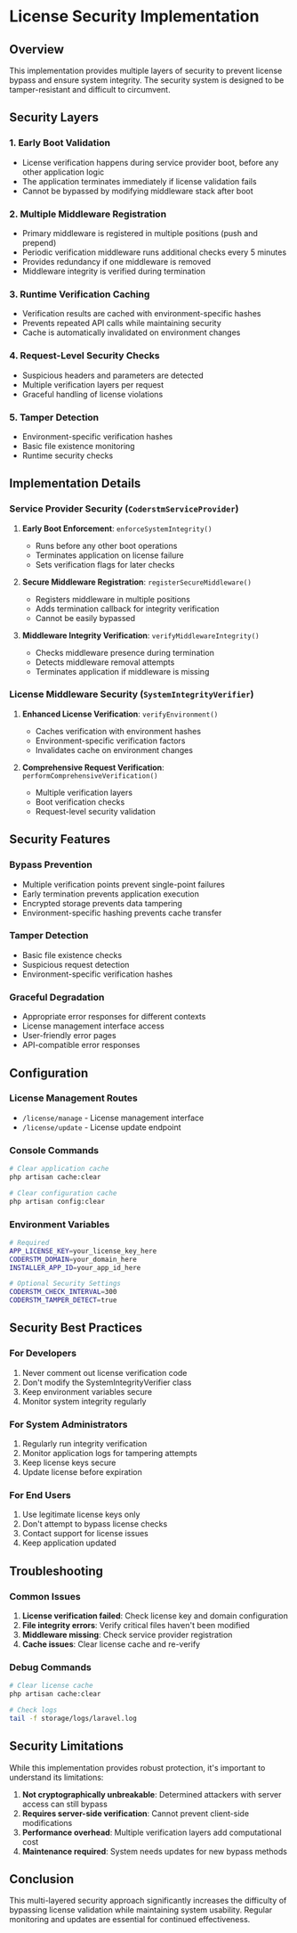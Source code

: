# License Security Implementation

## Overview

This implementation provides multiple layers of security to prevent license bypass and ensure system integrity. The security system is designed to be tamper-resistant and difficult to circumvent.

## Security Layers

### 1. Early Boot Validation
- License verification happens during service provider boot, before any other application logic
- The application terminates immediately if license validation fails
- Cannot be bypassed by modifying middleware stack after boot

### 2. Multiple Middleware Registration
- Primary middleware is registered in multiple positions (push and prepend)
- Periodic verification middleware runs additional checks every 5 minutes
- Provides redundancy if one middleware is removed
- Middleware integrity is verified during termination

### 3. Runtime Verification Caching
- Verification results are cached with environment-specific hashes
- Prevents repeated API calls while maintaining security
- Cache is automatically invalidated on environment changes

### 4. Request-Level Security Checks
- Suspicious headers and parameters are detected
- Multiple verification layers per request
- Graceful handling of license violations

### 5. Tamper Detection
- Environment-specific verification hashes
- Basic file existence monitoring
- Runtime security checks

## Implementation Details

### Service Provider Security (`CoderstmServiceProvider`)

1. **Early Boot Enforcement**: `enforceSystemIntegrity()`
   - Runs before any other boot operations
   - Terminates application on license failure
   - Sets verification flags for later checks

2. **Secure Middleware Registration**: `registerSecureMiddleware()`
   - Registers middleware in multiple positions
   - Adds termination callback for integrity verification
   - Cannot be easily bypassed

3. **Middleware Integrity Verification**: `verifyMiddlewareIntegrity()`
   - Checks middleware presence during termination
   - Detects middleware removal attempts
   - Terminates application if middleware is missing

### License Middleware Security (`SystemIntegrityVerifier`)

1. **Enhanced License Verification**: `verifyEnvironment()`
   - Caches verification with environment hashes
   - Environment-specific verification factors
   - Invalidates cache on environment changes

2. **Comprehensive Request Verification**: `performComprehensiveVerification()`
   - Multiple verification layers
   - Boot verification checks
   - Request-level security validation

## Security Features

### Bypass Prevention
- Multiple verification points prevent single-point failures
- Early termination prevents application execution
- Encrypted storage prevents data tampering
- Environment-specific hashing prevents cache transfer

### Tamper Detection
- Basic file existence checks
- Suspicious request detection
- Environment-specific verification hashes

### Graceful Degradation
- Appropriate error responses for different contexts
- License management interface access
- User-friendly error pages
- API-compatible error responses

## Configuration

### License Management Routes
- `/license/manage` - License management interface
- `/license/update` - License update endpoint

### Console Commands
```bash
# Clear application cache
php artisan cache:clear

# Clear configuration cache
php artisan config:clear
```

### Environment Variables
```bash
# Required
APP_LICENSE_KEY=your_license_key_here
CODERSTM_DOMAIN=your_domain_here
INSTALLER_APP_ID=your_app_id_here

# Optional Security Settings
CODERSTM_CHECK_INTERVAL=300
CODERSTM_TAMPER_DETECT=true
```

## Security Best Practices

### For Developers
1. Never comment out license verification code
2. Don't modify the SystemIntegrityVerifier class
3. Keep environment variables secure
4. Monitor system integrity regularly

### For System Administrators
1. Regularly run integrity verification
2. Monitor application logs for tampering attempts
3. Keep license keys secure
4. Update license before expiration

### For End Users
1. Use legitimate license keys only
2. Don't attempt to bypass license checks
3. Contact support for license issues
4. Keep application updated

## Troubleshooting

### Common Issues
1. **License verification failed**: Check license key and domain configuration
2. **File integrity errors**: Verify critical files haven't been modified
3. **Middleware missing**: Check service provider registration
4. **Cache issues**: Clear license cache and re-verify

### Debug Commands
```bash
# Clear license cache
php artisan cache:clear

# Check logs
tail -f storage/logs/laravel.log
```

## Security Limitations

While this implementation provides robust protection, it's important to understand its limitations:

1. **Not cryptographically unbreakable**: Determined attackers with server access can still bypass
2. **Requires server-side verification**: Cannot prevent client-side modifications
3. **Performance overhead**: Multiple verification layers add computational cost
4. **Maintenance required**: System needs updates for new bypass methods

## Conclusion

This multi-layered security approach significantly increases the difficulty of bypassing license validation while maintaining system usability. Regular monitoring and updates are essential for continued effectiveness.
